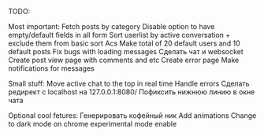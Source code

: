 TODO: 

Most important:
Fetch posts by category
Disable option to have empty/default fields in all form
Sort userlist by active conversation + exclude them from basic sort Acs
Make total of 20 default users and 10 default posts
Fix bugs with loading messages 
Сделать чат и websocket
Create post view page with comments and etc
Create error page
Make notifications for messages


Small stuff:
Move active chat to the top in real time
Handle errors
Cделать редирект с localhost на 127.0.0.1:8080/
Пофиксить нижнюю линию в окне чата


Optional cool fetures:
Генерировать кофейный ник
Add animations
Change to dark mode on chrome experimental mode enable
